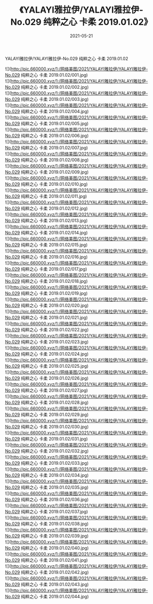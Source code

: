 ﻿---
layout: post
title:  《YALAYI雅拉伊/YALAYI雅拉伊-No.029 纯粹之心 卡柔 2019.01.02》
date:   2021-05-21
img: http://pic.660000.xyz/1:/网络美图/2021/YALAYI雅拉伊/YALAYI雅拉伊-No.029 纯粹之心 卡柔 2019.01.02/000.jpg
categories: [美女, 清纯, 唯美]
---

YALAYI雅拉伊/YALAYI雅拉伊-No.029 纯粹之心 卡柔 2019.01.02

 ![](http://pic.660000.xyz/1:/网络美图/2021/YALAYI雅拉伊/YALAYI雅拉伊-No.029 纯粹之心 卡柔 2019.01.02/001.jpg) <br>![](http://pic.660000.xyz/1:/网络美图/2021/YALAYI雅拉伊/YALAYI雅拉伊-No.029 纯粹之心 卡柔 2019.01.02/002.jpg) <br>![](http://pic.660000.xyz/1:/网络美图/2021/YALAYI雅拉伊/YALAYI雅拉伊-No.029 纯粹之心 卡柔 2019.01.02/003.jpg) <br>![](http://pic.660000.xyz/1:/网络美图/2021/YALAYI雅拉伊/YALAYI雅拉伊-No.029 纯粹之心 卡柔 2019.01.02/004.jpg) <br>![](http://pic.660000.xyz/1:/网络美图/2021/YALAYI雅拉伊/YALAYI雅拉伊-No.029 纯粹之心 卡柔 2019.01.02/005.jpg) <br>![](http://pic.660000.xyz/1:/网络美图/2021/YALAYI雅拉伊/YALAYI雅拉伊-No.029 纯粹之心 卡柔 2019.01.02/006.jpg) <br>![](http://pic.660000.xyz/1:/网络美图/2021/YALAYI雅拉伊/YALAYI雅拉伊-No.029 纯粹之心 卡柔 2019.01.02/007.jpg) <br>![](http://pic.660000.xyz/1:/网络美图/2021/YALAYI雅拉伊/YALAYI雅拉伊-No.029 纯粹之心 卡柔 2019.01.02/008.jpg) <br>![](http://pic.660000.xyz/1:/网络美图/2021/YALAYI雅拉伊/YALAYI雅拉伊-No.029 纯粹之心 卡柔 2019.01.02/009.jpg) <br>![](http://pic.660000.xyz/1:/网络美图/2021/YALAYI雅拉伊/YALAYI雅拉伊-No.029 纯粹之心 卡柔 2019.01.02/010.jpg) <br>![](http://pic.660000.xyz/1:/网络美图/2021/YALAYI雅拉伊/YALAYI雅拉伊-No.029 纯粹之心 卡柔 2019.01.02/011.jpg) <br>![](http://pic.660000.xyz/1:/网络美图/2021/YALAYI雅拉伊/YALAYI雅拉伊-No.029 纯粹之心 卡柔 2019.01.02/012.jpg) <br>![](http://pic.660000.xyz/1:/网络美图/2021/YALAYI雅拉伊/YALAYI雅拉伊-No.029 纯粹之心 卡柔 2019.01.02/013.jpg) <br>![](http://pic.660000.xyz/1:/网络美图/2021/YALAYI雅拉伊/YALAYI雅拉伊-No.029 纯粹之心 卡柔 2019.01.02/014.jpg) <br>![](http://pic.660000.xyz/1:/网络美图/2021/YALAYI雅拉伊/YALAYI雅拉伊-No.029 纯粹之心 卡柔 2019.01.02/015.jpg) <br>![](http://pic.660000.xyz/1:/网络美图/2021/YALAYI雅拉伊/YALAYI雅拉伊-No.029 纯粹之心 卡柔 2019.01.02/016.jpg) <br>![](http://pic.660000.xyz/1:/网络美图/2021/YALAYI雅拉伊/YALAYI雅拉伊-No.029 纯粹之心 卡柔 2019.01.02/017.jpg) <br>![](http://pic.660000.xyz/1:/网络美图/2021/YALAYI雅拉伊/YALAYI雅拉伊-No.029 纯粹之心 卡柔 2019.01.02/018.jpg) <br>![](http://pic.660000.xyz/1:/网络美图/2021/YALAYI雅拉伊/YALAYI雅拉伊-No.029 纯粹之心 卡柔 2019.01.02/019.jpg) <br>![](http://pic.660000.xyz/1:/网络美图/2021/YALAYI雅拉伊/YALAYI雅拉伊-No.029 纯粹之心 卡柔 2019.01.02/020.jpg) <br>![](http://pic.660000.xyz/1:/网络美图/2021/YALAYI雅拉伊/YALAYI雅拉伊-No.029 纯粹之心 卡柔 2019.01.02/021.jpg) <br>![](http://pic.660000.xyz/1:/网络美图/2021/YALAYI雅拉伊/YALAYI雅拉伊-No.029 纯粹之心 卡柔 2019.01.02/022.jpg) <br>![](http://pic.660000.xyz/1:/网络美图/2021/YALAYI雅拉伊/YALAYI雅拉伊-No.029 纯粹之心 卡柔 2019.01.02/023.jpg) <br>![](http://pic.660000.xyz/1:/网络美图/2021/YALAYI雅拉伊/YALAYI雅拉伊-No.029 纯粹之心 卡柔 2019.01.02/024.jpg) <br>![](http://pic.660000.xyz/1:/网络美图/2021/YALAYI雅拉伊/YALAYI雅拉伊-No.029 纯粹之心 卡柔 2019.01.02/025.jpg) <br>![](http://pic.660000.xyz/1:/网络美图/2021/YALAYI雅拉伊/YALAYI雅拉伊-No.029 纯粹之心 卡柔 2019.01.02/026.jpg) <br>![](http://pic.660000.xyz/1:/网络美图/2021/YALAYI雅拉伊/YALAYI雅拉伊-No.029 纯粹之心 卡柔 2019.01.02/027.jpg) <br>![](http://pic.660000.xyz/1:/网络美图/2021/YALAYI雅拉伊/YALAYI雅拉伊-No.029 纯粹之心 卡柔 2019.01.02/028.jpg) <br>![](http://pic.660000.xyz/1:/网络美图/2021/YALAYI雅拉伊/YALAYI雅拉伊-No.029 纯粹之心 卡柔 2019.01.02/029.jpg) <br>![](http://pic.660000.xyz/1:/网络美图/2021/YALAYI雅拉伊/YALAYI雅拉伊-No.029 纯粹之心 卡柔 2019.01.02/030.jpg) <br>![](http://pic.660000.xyz/1:/网络美图/2021/YALAYI雅拉伊/YALAYI雅拉伊-No.029 纯粹之心 卡柔 2019.01.02/031.jpg) <br>![](http://pic.660000.xyz/1:/网络美图/2021/YALAYI雅拉伊/YALAYI雅拉伊-No.029 纯粹之心 卡柔 2019.01.02/032.jpg) <br>![](http://pic.660000.xyz/1:/网络美图/2021/YALAYI雅拉伊/YALAYI雅拉伊-No.029 纯粹之心 卡柔 2019.01.02/033.jpg) <br>![](http://pic.660000.xyz/1:/网络美图/2021/YALAYI雅拉伊/YALAYI雅拉伊-No.029 纯粹之心 卡柔 2019.01.02/034.jpg) <br>![](http://pic.660000.xyz/1:/网络美图/2021/YALAYI雅拉伊/YALAYI雅拉伊-No.029 纯粹之心 卡柔 2019.01.02/035.jpg) <br>![](http://pic.660000.xyz/1:/网络美图/2021/YALAYI雅拉伊/YALAYI雅拉伊-No.029 纯粹之心 卡柔 2019.01.02/036.jpg) <br>![](http://pic.660000.xyz/1:/网络美图/2021/YALAYI雅拉伊/YALAYI雅拉伊-No.029 纯粹之心 卡柔 2019.01.02/037.jpg) <br>![](http://pic.660000.xyz/1:/网络美图/2021/YALAYI雅拉伊/YALAYI雅拉伊-No.029 纯粹之心 卡柔 2019.01.02/038.jpg) <br>![](http://pic.660000.xyz/1:/网络美图/2021/YALAYI雅拉伊/YALAYI雅拉伊-No.029 纯粹之心 卡柔 2019.01.02/039.jpg) <br>![](http://pic.660000.xyz/1:/网络美图/2021/YALAYI雅拉伊/YALAYI雅拉伊-No.029 纯粹之心 卡柔 2019.01.02/040.jpg) <br>![](http://pic.660000.xyz/1:/网络美图/2021/YALAYI雅拉伊/YALAYI雅拉伊-No.029 纯粹之心 卡柔 2019.01.02/041.jpg) <br>![](http://pic.660000.xyz/1:/网络美图/2021/YALAYI雅拉伊/YALAYI雅拉伊-No.029 纯粹之心 卡柔 2019.01.02/042.jpg) <br>![](http://pic.660000.xyz/1:/网络美图/2021/YALAYI雅拉伊/YALAYI雅拉伊-No.029 纯粹之心 卡柔 2019.01.02/043.jpg) <br>![](http://pic.660000.xyz/1:/网络美图/2021/YALAYI雅拉伊/YALAYI雅拉伊-No.029 纯粹之心 卡柔 2019.01.02/044.jpg) <br>